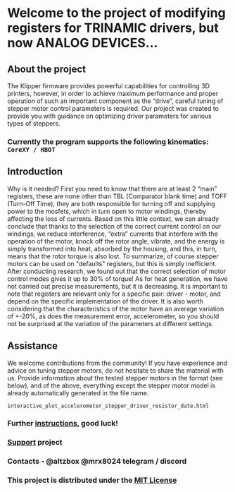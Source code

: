 
# Welcome to the project of modifying registers for TRINAMIC drivers, but now ANALOG DEVICES...

## About the project
The Klipper firmware provides powerful capabilities for controlling 3D printers, however, in order to achieve maximum performance and proper operation of such an important component as the “drive”, careful tuning of stepper motor control parameters is required.
Our project was created to provide you with guidance on optimizing driver parameters for various types of steppers.

### Currently the program supports the following kinematics: `CoreXY / HBOT`

## Introduction
Why is it needed?
First you need to know that there are at least 2 “main” registers, these are none other than TBL (Comparator blank time) and TOFF (Turn-Off Time), they are both responsible for turning off and supplying power to the mosfets, which in turn open to motor windings, thereby affecting the loss of currents. Based on this little context,
we can already conclude that thanks to the selection of the correct current control on our windings, we reduce interference, “extra” currents that interfere with the operation of the motor, knock off the rotor angle, vibrate, and the energy is simply transformed into heat, absorbed by the housing, and this, in turn, means that the rotor torque is also lost.
To summarize, of course stepper motors can be used on "defaults" registers, but this is simply inefficient. After conducting research, we found out that the correct selection of motor control modes gives it up to 30% of torque! As for heat generation, we have not carried out precise measurements, but it is decreasing.
It is important to note that registers are relevant only for a specific pair: driver - motor, and depend on the specific implementation of the driver. It is also worth considering that the characteristics of the motor have an average variation of +-20%, as does the measurement error, accelerometer, so you should not be surprised at the variation of the parameters at different settings.

## Assistance
We welcome contributions from the community! If you have experience and advice on tuning stepper motors, do not hesitate to share the material with us. Provide information about the tested stepper motors in the format (see below), and of the above, everything except the stepper motor model is already automatically generated in the file name.
```
interactive_plot_accelerometer_stepper_driver_resistor_date.html
```

### Further [instructions](/wiki/wiki.md), good luck!

### [Support](https://ko-fi.com/altzbox) project

### Contacts - @altzbox @mrx8024 telegram / discord

### This project is distributed under the [MIT License](/wiki/license.txt)
